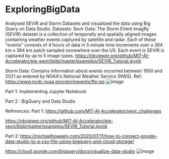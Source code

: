 # ExploringBigData

Analysed SEVIR and Storm Datasets and visualized the data using Big Query on Data Studio.
Datasets: 
Sevir Data: The Storm EVent ImagRy (SEVIR) dataset is a collection of temporally and spatially aligned images containing weather events captured by satellite and radar. Each of these "events" consists of 4 hours of data in 5 minute time increments over a 384 km x 384 km patch sampled somewhere over the US. Each event is SEVIR is captured by up to 5 image types. 
https://nbviewer.org/github/MIT-AI-Accelerator/eie-sevir/blob/master/examples/SEVIR_Tutorial.ipynb

Storm Data:  Contains information about events occurred between 1950 and 2021  as entered by NOAA's National Weather Service (NWS). 
Ref: https://www.ncdc.noaa.gov/stormevents/ftp.jsp 
![image](https://user-images.githubusercontent.com/91446801/153628038-5748a76e-298a-40a5-8f51-04b19e5b8dc6.png)


Part 1: Implementing Jupyter Notebook

Part 2 : BigQuery and Data Studio


References:
Part 1:
https://github.com/MIT-AI-Accelerator/sevir_challenges

https://nbviewer.org/github/MIT-AI-Accelerator/eie-sevir/blob/master/examples/SEVIR_Tutorial.ipynb

Part 2:
https://michaelhoweely.com/2020/07/11/how-to-connect-google-data-studio-to-a-csv-file-using-bigquery-and-cloud-storage/

https://cloud.google.com/bigquery/docs/visualize-data-studio
![image](https://user-images.githubusercontent.com/91446801/153628341-49265469-82ae-4e34-a2b3-595d36d89b7a.png)
